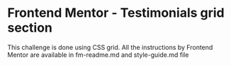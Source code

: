 # Frontend Mentor - Testimonials grid section

This challenge is done using CSS grid. 
All the instructions by Frontend Mentor are available in fm-readme.md and style-guide.md file
